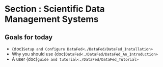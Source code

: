 # Section : Scientific Data Management Systems

## Goals for today
* {doc}`Setup and Configure DataFed<./DataFed/DataFed_Installation>`
* Why you should use {doc}`DataFed<./DataFed/DataFed_An_Introduction>`
* A user {doc}`guide and tutorial<./DataFed/DataFed_Tutorial>`